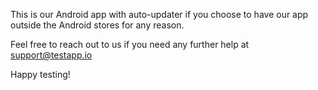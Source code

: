 This is our Android app with auto-updater if you choose to have our app outside the Android stores for any reason.

Feel free to reach out to us if you need any further help at support@testapp.io

Happy testing!
